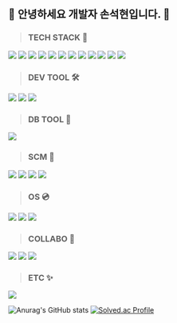 ## 👋 안녕하세요 개발자 손석현입니다. 👋
> ### TECH STACK 🌱
<img src="https://img.shields.io/badge/HTML-E34F26?style=flat&logo=html5&logoColor=000000"/> <img src="https://img.shields.io/badge/JAVASCRIPT-F7DF1E?style=flat&logo=javascript&logoColor=000000"/> <img src="https://img.shields.io/badge/REACT-61DAFB?style=flat&logo=react&logoColor=000000"/> <img src="https://img.shields.io/badge/SPRINGBOOT-6DB33F?style=flat&logo=springboot&logoColor=000000"/> <img src="https://img.shields.io/badge/DOCKER-2496ED?style=flat&logo=docker&logoColor=000000"/> <img src="https://img.shields.io/badge/JAVA-437291?style=flat&logo=openjdk&logoColor=000000"/> <img src="https://img.shields.io/badge/MYSQL-4479A1?style=flat&logo=mysql&logoColor=000000"/> <img src="https://img.shields.io/badge/MARIADB-003545?style=flat&logo=mariadb&logoColor=000000"/> <img src="https://img.shields.io/badge/MSSQL-CC2927?style=flat&logo=microsoftsqlserver&logoColor=000000"/> <img src="https://img.shields.io/badge/SQLITE-003B57?style=flat&logo=sqlite&logoColor=000000"/> <img src="https://img.shields.io/badge/ORACLE-F80000?style=flat&logo=oracle&logoColor=000000"/> <img src="https://img.shields.io/badge/TOMCAT-F8DC75?style=flat&logo=apachetomcat&logoColor=000000"/>

> ### DEV TOOL 🛠️
<img src="https://img.shields.io/badge/INTELLIJ-000000?style=flat&logo=intellijidea&logoColor=FFFFFF"/> <img src="https://img.shields.io/badge/ECLIPSE-2C2255?style=flat&logo=eclipseide&logoColor=FFFFFF"/> <img src="https://img.shields.io/badge/VSCODE-007ACC?style=flat&logo=visualstudiocode&logoColor=000000"/>

> ### DB TOOL 🔑
<img src="https://img.shields.io/badge/DBEAVER-382923?style=flat&logo=dbeaver&logoColor=FFFFFF"/>

> ### SCM 👯
<img src="https://img.shields.io/badge/GITHUB-181717?style=flat&logo=github&logoColor=FFFFFF"/> <img src="https://img.shields.io/badge/GIT-F05032?style=flat&logo=git&logoColor=000000"/>  <img src="https://img.shields.io/badge/SOURCETREE-0052CC?style=flat&logo=sourcetree&logoColor=000000"/> <img src="https://img.shields.io/badge/GITLAB-FC6D26?style=flat&logo=gitlab&logoColor=000000"/>

> ### OS 💿
<img src="https://img.shields.io/badge/WINDOWS-0078D6?style=flat&logo=windows10&logoColor=000000"/> <img src="https://img.shields.io/badge/LINUX-FCC624?style=flat&logo=linux&logoColor=000000"/> <img src="https://img.shields.io/badge/UBUNTU-E95420?style=flat&logo=ubuntu&logoColor=000000"/>

> ### COLLABO 💬
<img src="https://img.shields.io/badge/JIRA-0052CC?style=flat&logo=jira&logoColor=FFFFFF"/> <img src="https://img.shields.io/badge/SLACK-4A154B?style=flat&logo=slack&logoColor=FFFFFF"/> <img src="https://img.shields.io/badge/NOTION-000000?style=flat&logo=notion&logoColor=FFFFFF"/>

> ### ETC ✨
<img src="https://img.shields.io/badge/PHOTOSHOP-31A8FF?style=flat&logo=adobephotoshop&logoColor=000000"/>

![Anurag's GitHub stats](https://github-readme-stats.vercel.app/api?username=ssh5340&show_icons=true&theme=radical) [![Solved.ac Profile](http://mazassumnida.wtf/api/v2/generate_badge?boj=sh5340)](https://solved.ac/sh5340/)
